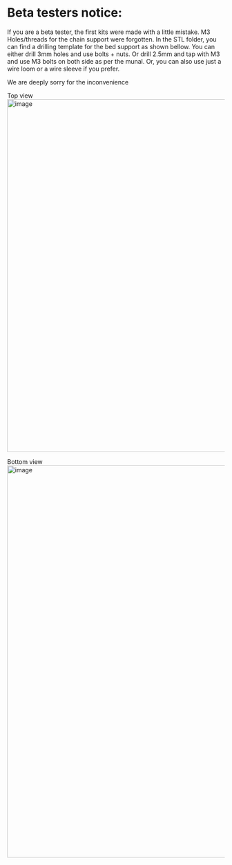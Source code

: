 # Beta testers notice:
If you are a beta tester, the first kits were made with a little mistake. M3 Holes/threads for the chain support were forgotten. In the STL folder, you can find a drilling template for the bed support as shown bellow. You can either drill 3mm holes and use bolts + nuts. Or drill 2.5mm and tap with M3 and use M3 bolts on both side as per the munal.
Or, you can also use just a wire loom or a wire sleeve if you prefer.

We are deeply sorry for the inconvenience

Top view
<img width="815" alt="image" src="https://user-images.githubusercontent.com/37383368/209607443-3003dc2e-b0b9-42cc-92be-4a6d706cbb00.png">

Bottom view
<img width="906" alt="image" src="https://user-images.githubusercontent.com/37383368/209607765-56470bb2-3658-4be0-9053-3139ca2d3ac2.png">
